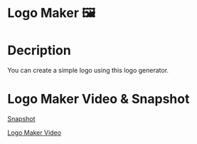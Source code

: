 # Logo Maker 🖼️

# Decription
You can create a simple logo using this logo generator.

# Logo Maker Video & Snapshot

[Snapshot](https://github.com/RRHunterH/SVG-Logo-Maker/assets/102266063/24da7d9d-59e6-4045-9f76-a0244cc1fff0)

[Logo Maker Video](https://drive.google.com/file/d/1TYmwtaw3t37dxtuo6oRgLP4tHw3-C3_4/view)